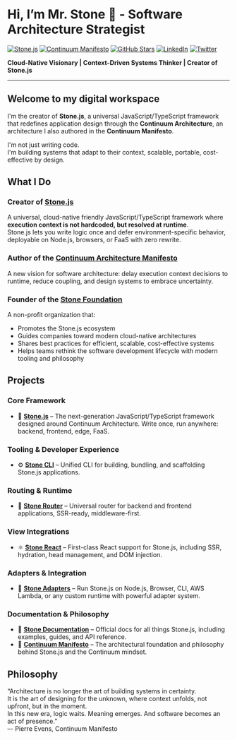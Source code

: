 # Hi, I’m Mr. Stone 🗿 - Software Architecture Strategist

[![Stone.js](https://img.shields.io/badge/Framework-Stone.js-111111?style=flat&logo=javascript)](https://stonejs.com)
[![Continuum Manifesto](https://img.shields.io/badge/Manifesto-Continuum_Architecture-800080?style=flat)](https://evens-stone.github.io/continuum-manifesto/)
[![GitHub Stars](https://img.shields.io/github/stars/stonemjs/core?style=social)](https://github.com/stonemjs/core)
[![LinkedIn](https://img.shields.io/badge/Connect-LinkedIn-blue?logo=linkedin)](https://www.linkedin.com/in/evens-pierre/)
[![Twitter](https://img.shields.io/badge/Follow-Twitter-1DA1F2?logo=twitter)](https://x.com/Vens_P)

**Cloud-Native Visionary | Context-Driven Systems Thinker | Creator of Stone.js**

---

## Welcome to my digital workspace

I'm the creator of **Stone.js**, a universal JavaScript/TypeScript framework that redefines application design through the **Continuum Architecture**, an architecture I also authored in the **Continuum Manifesto**.

I'm not just writing code.  
I'm building systems that adapt to their context, scalable, portable, cost-effective by design.

## What I Do

### Creator of [Stone.js](https://stonejs.com)  
A universal, cloud-native friendly JavaScript/TypeScript framework where **execution context is not hardcoded, but resolved at runtime**.  
Stone.js lets you write logic once and defer environment-specific behavior, deployable on Node.js, browsers, or FaaS with zero rewrite.

### Author of the [Continuum Architecture Manifesto](https://evens-stone.github.io/continuum-manifesto/)  
A new vision for software architecture: delay execution context decisions to runtime, reduce coupling, and design systems to embrace uncertainty.

### Founder of the [Stone Foundation](https://stone-foundation.org)  
A non-profit organization that:
- Promotes the Stone.js ecosystem
- Guides companies toward modern cloud-native architectures
- Shares best practices for efficient, scalable, cost-effective systems
- Helps teams rethink the software development lifecycle with modern tooling and philosophy

## Projects

### Core Framework

* 🧱 [**Stone.js**](https://github.com/orgs/stonemjs/repositories?q=topic%3Astonejs-core) – The next-generation JavaScript/TypeScript framework designed around Continuum Architecture. Write once, run anywhere: backend, frontend, edge, FaaS.

### Tooling & Developer Experience

* ⚙️ [**Stone CLI**](https://github.com/stonemjs/cli) – Unified CLI for building, bundling, and scaffolding Stone.js applications.

### Routing & Runtime

* 🚦 [**Stone Router**](https://github.com/stonemjs/router) – Universal router for backend and frontend applications, SSR-ready, middleware-first.

### View Integrations

* ⚛️ [**Stone React**](https://github.com/stonemjs/use-react) – First-class React support for Stone.js, including SSR, hydration, head management, and DOM injection.

### Adapters & Integration

* 🧩 [**Stone Adapters**](https://github.com/orgs/stonemjs/repositories?q=topic%3Astonejs-adapter) – Run Stone.js on Node.js, Browser, CLI, AWS Lambda, or any custom runtime with powerful adapter system.

### Documentation & Philosophy

* 📘 [**Stone Documentation**](https://github.com/stonemjs/docs) – Official docs for all things Stone.js, including examples, guides, and API reference.
* 🧭 [**Continuum Manifesto**](https://github.com/evens-stone/continuum-manifesto) – The architectural foundation and philosophy behind Stone.js and the Continuum mindset.

## Philosophy

“Architecture is no longer the art of building systems in certainty.  
It is the art of designing for the unknown, where context unfolds, not upfront, but in the moment.  
In this new era, logic waits. Meaning emerges. And software becomes an act of presence.”  
–- Pierre Evens, Continuum Manifesto
